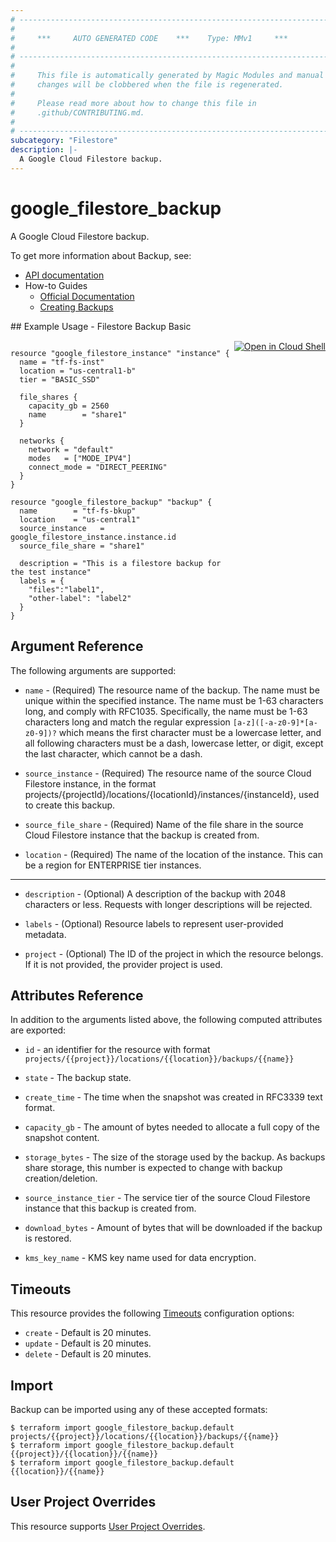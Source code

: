 ```yaml
---
# ----------------------------------------------------------------------------
#
#     ***     AUTO GENERATED CODE    ***    Type: MMv1     ***
#
# ----------------------------------------------------------------------------
#
#     This file is automatically generated by Magic Modules and manual
#     changes will be clobbered when the file is regenerated.
#
#     Please read more about how to change this file in
#     .github/CONTRIBUTING.md.
#
# ----------------------------------------------------------------------------
subcategory: "Filestore"
description: |-
  A Google Cloud Filestore backup.
---
```


# google\_filestore\_backup

A Google Cloud Filestore backup.


To get more information about Backup, see:

* [API documentation](https://cloud.google.com/filestore/docs/reference/rest/v1/projects.locations.instances.backups)
* How-to Guides
    * [Official Documentation](https://cloud.google.com/filestore/docs/backups)
    * [Creating Backups](https://cloud.google.com/filestore/docs/create-backups)

<div class = "oics-button" style="float: right; margin: 0 0 -15px">
  <a href="https://console.cloud.google.com/cloudshell/open?cloudshell_git_repo=https%3A%2F%2Fgithub.com%2Fterraform-google-modules%2Fdocs-examples.git&cloudshell_working_dir=filestore_backup_basic&cloudshell_image=gcr.io%2Fgraphite-cloud-shell-images%2Fterraform%3Alatest&open_in_editor=main.tf&cloudshell_print=.%2Fmotd&cloudshell_tutorial=.%2Ftutorial.md" target="_blank">
    <img alt="Open in Cloud Shell" src="//gstatic.com/cloudssh/images/open-btn.svg" style="max-height: 44px; margin: 32px auto; max-width: 100%;">
  </a>
</div>
## Example Usage - Filestore Backup Basic


```hcl

resource "google_filestore_instance" "instance" {
  name = "tf-fs-inst"
  location = "us-central1-b"
  tier = "BASIC_SSD"

  file_shares {
    capacity_gb = 2560
    name        = "share1"
  }

  networks {
    network = "default"
    modes   = ["MODE_IPV4"]
    connect_mode = "DIRECT_PEERING"
  }
}

resource "google_filestore_backup" "backup" {
  name        = "tf-fs-bkup"
  location    = "us-central1"
  source_instance   = google_filestore_instance.instance.id
  source_file_share = "share1"

  description = "This is a filestore backup for the test instance"
  labels = {
    "files":"label1",
    "other-label": "label2"
  }
}
```

## Argument Reference

The following arguments are supported:


* `name` -
  (Required)
  The resource name of the backup. The name must be unique within the specified instance.
  The name must be 1-63 characters long, and comply with
  RFC1035. Specifically, the name must be 1-63 characters long and match
  the regular expression `[a-z]([-a-z0-9]*[a-z0-9])?` which means the
  first character must be a lowercase letter, and all following
  characters must be a dash, lowercase letter, or digit, except the last
  character, which cannot be a dash.

* `source_instance` -
  (Required)
  The resource name of the source Cloud Filestore instance, in the format projects/{projectId}/locations/{locationId}/instances/{instanceId}, used to create this backup.

* `source_file_share` -
  (Required)
  Name of the file share in the source Cloud Filestore instance that the backup is created from.

* `location` -
  (Required)
  The name of the location of the instance. This can be a region for ENTERPRISE tier instances.


- - -


* `description` -
  (Optional)
  A description of the backup with 2048 characters or less. Requests with longer descriptions will be rejected.

* `labels` -
  (Optional)
  Resource labels to represent user-provided metadata.

* `project` - (Optional) The ID of the project in which the resource belongs.
    If it is not provided, the provider project is used.


## Attributes Reference

In addition to the arguments listed above, the following computed attributes are exported:

* `id` - an identifier for the resource with format `projects/{{project}}/locations/{{location}}/backups/{{name}}`

* `state` -
  The backup state.

* `create_time` -
  The time when the snapshot was created in RFC3339 text format.

* `capacity_gb` -
  The amount of bytes needed to allocate a full copy of the snapshot content.

* `storage_bytes` -
  The size of the storage used by the backup. As backups share storage, this number is expected to change with backup creation/deletion.

* `source_instance_tier` -
  The service tier of the source Cloud Filestore instance that this backup is created from.

* `download_bytes` -
  Amount of bytes that will be downloaded if the backup is restored.

* `kms_key_name` -
  KMS key name used for data encryption.


## Timeouts

This resource provides the following
[Timeouts](https://developer.hashicorp.com/terraform/plugin/sdkv2/resources/retries-and-customizable-timeouts) configuration options:

- `create` - Default is 20 minutes.
- `update` - Default is 20 minutes.
- `delete` - Default is 20 minutes.

## Import


Backup can be imported using any of these accepted formats:

```
$ terraform import google_filestore_backup.default projects/{{project}}/locations/{{location}}/backups/{{name}}
$ terraform import google_filestore_backup.default {{project}}/{{location}}/{{name}}
$ terraform import google_filestore_backup.default {{location}}/{{name}}
```

## User Project Overrides

This resource supports [User Project Overrides](https://registry.terraform.io/providers/hashicorp/google/latest/docs/guides/provider_reference#user_project_override).
